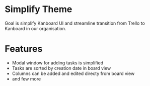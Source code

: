 Simplify Theme
=======================

Goal is simplify Kanboard UI and streamline transition from Trello to Kanboard in our organisation.

# Features
* Modal window for adding tasks is simplified
* Tasks are sorted by creation date in board view
* Columns can be added and edited directy from board view
* and few more


